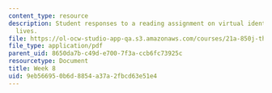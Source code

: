 ```yaml
---
content_type: resource
description: Student responses to a reading assignment on virtual identities and second
  lives.
file: https://ol-ocw-studio-app-qa.s3.amazonaws.com/courses/21a-850j-the-anthropology-of-cybercultures-spring-2009/9eb566950b6d8854a37a2fbcd63e51e4_MIT21A_850Js09_week8.pdf
file_type: application/pdf
parent_uid: 8650da7b-c49d-e700-7f3a-ccb6fc73925c
resourcetype: Document
title: Week 8
uid: 9eb56695-0b6d-8854-a37a-2fbcd63e51e4
---
```

